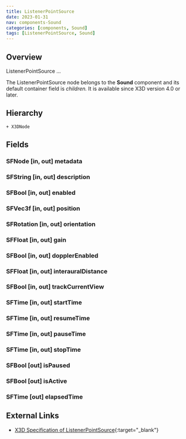 ```yaml
---
title: ListenerPointSource
date: 2023-01-31
nav: components-Sound
categories: [components, Sound]
tags: [ListenerPointSource, Sound]
---
```

<style>
.post h3 {
   word-spacing: 0.2em;
}
</style>

## Overview

ListenerPointSource ...

The ListenerPointSource node belongs to the **Sound** component and its default container field is *children.* It is available since X3D version 4.0 or later.

## Hierarchy

```
+ X3DNode
```

## Fields

### SFNode [in, out] **metadata** <small></small>

### SFString [in, out] **description** <small></small>

### SFBool [in, out] **enabled** <small></small>

### SFVec3f [in, out] **position** <small></small>

### SFRotation [in, out] **orientation** <small></small>

### SFFloat [in, out] **gain** <small></small>

### SFBool [in, out] **dopplerEnabled** <small></small>

### SFFloat [in, out] **interauralDistance** <small></small>

### SFBool [in, out] **trackCurrentView** <small></small>

### SFTime [in, out] **startTime** <small></small>

### SFTime [in, out] **resumeTime** <small></small>

### SFTime [in, out] **pauseTime** <small></small>

### SFTime [in, out] **stopTime** <small></small>

### SFBool [out] **isPaused** <small></small>

### SFBool [out] **isActive** <small></small>

### SFTime [out] **elapsedTime** <small></small>

## External Links

- [X3D Specification of ListenerPointSource](https://www.web3d.org/documents/specifications/19775-1/V4.0/Part01/components/sound.html#ListenerPointSource){:target="_blank"}